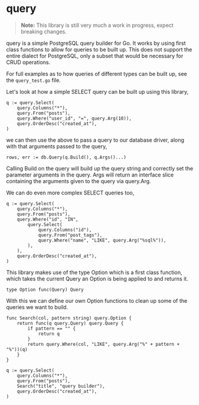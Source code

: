 # query

>**Note:** This library is still very much a work in progress, expect breaking
changes.

query is a simple PostgreSQL query builder for Go. It works by using first
class functions to allow for queries to be built up. This does not support the
entire dialect for PostgreSQL, only a subset that would be necessary for CRUD
operations.

For full examples as to how queries of different types can be built up, see the
`query_test.go` file.

Let's look at how a simple SELECT query can be built up using this library,

    q := query.Select(
        query.Columns("*"),
        query.From("posts"),
        query.Where("user_id", "=", query.Arg(10)),
        query.OrderDesc("created_at"),
    )

we can then use the above to pass a query to our database driver, along with
that arguments passed to the query,

    rows, err := db.Query(q.Build(), q.Args()...)

Calling Build on the query will build up the query string and correctly set
the parameter arguments in the query. Args will return an interface slice
containing the arguments given to the query via query.Arg.

We can do even more complex SELECT queries too,

    q := query.Select(
        query.Columns("*"),
        query.From("posts"),
        query.Where("id", "IN",
            query.Select(
                query.Columns("id"),
                query.From("post_tags"),
                query.Where("name", "LIKE", query.Arg("%sql%")),
            ),
        ),
        query.OrderDesc("created_at"),
    )

This library makes use of the type Option which is a first class function,
which takes the current Query an Option is being applied to and returns it.

    type Option func(Query) Query

With this we can define our own Option functions to clean up some of the
queries we want to build.

    func Search(col, pattern string) query.Option {
        return func(q query.Query) query.Query {
            if pattern == "" {
                return q
            }
            return query.Where(col, "LIKE", query.Arg("%" + pattern + "%"))(q)
        }
    }

    q := query.Select(
        query.Columns("*"),
        query.From("posts"),
        Search("title", "query builder"),
        query.OrderDesc("created_at"),
    )

